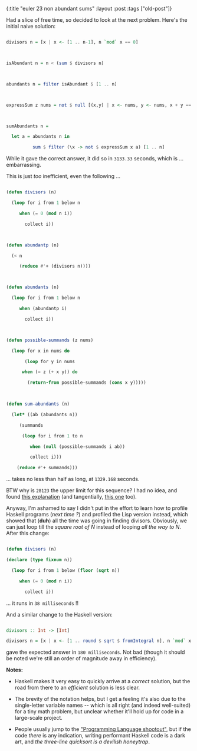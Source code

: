 {:title "euler 23 non abundant sums"
:layout :post
 :tags ["old-post"]}



Had a slice of free time, so decided to look at the next problem. Here's the initial naive solution:



```haskell

divisors n = [x | x <- [1 .. n-1], n `mod` x == 0]



isAbundant n = n < (sum $ divisors n)



abundants n = filter isAbundant $ [1 .. n]



expressSum z nums = not $ null [(x,y) | x <- nums, y <- nums, x + y == z]



sumAbundants n =

  let a = abundants n in

          sum $ filter (\x -> not $ expressSum x a) [1 .. n]

```



While it gave the correct answer, it did so in `3133.33` seconds, which is ... embarrassing.



This is just _too_ inefficient, even the following ...



```lisp

(defun divisors (n)

  (loop for i from 1 below n

     when (= 0 (mod n i))

       collect i))



(defun abundantp (n)

  (< n

     (reduce #'+ (divisors n))))



(defun abundants (n)

  (loop for i from 1 below n

     when (abundantp i)

       collect i))



(defun possible-summands (z nums)

  (loop for x in nums do

       (loop for y in nums

	  when (= z (+ x y)) do

	    (return-from possible-summands (cons x y)))))

  

(defun sum-abundants (n)

  (let* ((ab (abundants n))

	 (summands 

	  (loop for i from 1 to n

	     when (null (possible-summands i ab))

	     collect i)))

    (reduce #'+ summands)))

```



... takes no less than half as long, at `1329.168` seconds.



BTW why is `28123` the upper limit for this sequence? I had no idea, and found [this explanation](http://mathschallenge.net/full/sum_of_two_abundant_numbers) (and tangentially, [this one](http://mathschallenge.net/view/even_sum_of_two_abundant_numbers) too).



Anyway, I'm ashamed to say I didn't put in the effort to learn how to profile Haskell programs (_next time ?_) and profiled the Lisp version instead, which showed that (**duh**) all the time was going in finding divisors. Obviously, we can just loop till the _square root of N_ instead of looping _all the way to N_. After this change:



```lisp

(defun divisors (n)

(declare (type fixnum n))

  (loop for i from 1 below (floor (sqrt n))

     when (= 0 (mod n i))

       collect i))

```



... it runs in `38 milliseconds` !!



And a similar change to the Haskell version:



```haskell

divisors :: Int -> [Int]

divisors n = [x | x <- [1 .. round $ sqrt $ fromIntegral n], n `mod` x == 0]

```



gave the expected answer in `180 milliseconds`. Not bad (though it should be noted we're still an order of magnitude away in efficiency).



**Notes:**



- Haskell makes it very easy to quickly arrive at a _correct_ solution, but the road from there to an _efficient_ solution is less clear.



- The brevity of the notation helps, but I get a feeling it's also due to the single-letter variable names -- which is all right (and indeed well-suited) for a tiny math problem, but unclear whether it'll hold up for code in a large-scale project.



- People usually jump to the ["Programming Language shootout"](), but if the code _there_ is any indication, writing performant Haskell code is a dark art, and _the three-line quicksort is a devilish honeytrap_.

